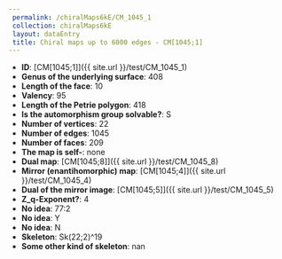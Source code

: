 ```yaml
--- 
 permalink: /chiralMaps6kE/CM_1045_1 
 collection: chiralMaps6kE
 layout: dataEntry
 title: Chiral maps up to 6000 edges - CM[1045;1]
---
```


- **ID**: [CM[1045;1]]({{ site.url }}/test/CM_1045_1)
- **Genus of the underlying surface**: 408
- **Length of the face**: 10
- **Valency**: 95
- **Length of the Petrie polygon**: 418
- **Is the automorphism group solvable?**: S
- **Number of vertices**: 22
- **Number of edges**: 1045
- **Number of faces**: 209
- **The map is self-**: none
- **Dual map**: [CM[1045;8]]({{ site.url }}/test/CM_1045_8)
- **Mirror (enantihomorphic) map**: [CM[1045;4]]({{ site.url }}/test/CM_1045_4)
- **Dual of the mirror image**: [CM[1045;5]]({{ site.url }}/test/CM_1045_5)
- **Z_q-Exponent?**: 4
- **No idea**:  77:2
- **No idea**: Y
- **No idea**: N
- **Skeleton**: Sk(22;2)^19
- **Some other kind of skeleton**: nan
